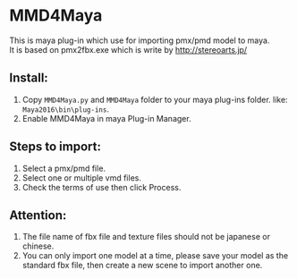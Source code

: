 # MMD4Maya
This is maya plug-in which use for importing pmx/pmd model to maya.<br>
It is based on pmx2fbx.exe which is write by http://stereoarts.jp/

## Install:
1. Copy `MMD4Maya.py` and `MMD4Maya` folder to your maya plug-ins folder. like: `Maya2016\bin\plug-ins`.
2. Enable MMD4Maya in maya Plug-in Manager.

## Steps to import:
1. Select a pmx/pmd file.
2. Select one or multiple vmd files.
3. Check the terms of use then click Process.

## Attention:
1. The file name of fbx file and texture files should not be japanese or chinese.
2. You can only import one model at a time, please save your model as the standard fbx file, then create a new scene to import another one.
